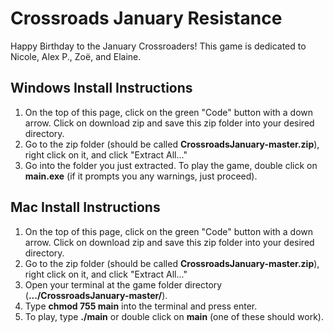 # Crossroads January Resistance

Happy Birthday to the January Crossroaders! This game is dedicated to Nicole, Alex P., Zoë, and Elaine. 

## Windows Install Instructions

1. On the top of this page, click on the green "Code" button with a down arrow. Click on download zip and save this zip folder into your desired directory.
2. Go to the zip folder (should be called **CrossroadsJanuary-master.zip**), right click on it, and click "Extract All..."
3. Go into the folder you just extracted. To play the game, double click on **main.exe** (if it prompts you any warnings, just proceed).

## Mac Install Instructions

1. On the top of this page, click on the green "Code" button with a down arrow. Click on download zip and save this zip folder into your desired directory.
2. Go to the zip folder (should be called **CrossroadsJanuary-master.zip**), right click on it, and click "Extract All..."
3. Open your terminal at the game folder directory (**.../CrossroadsJanuary-master/**).
4. Type **chmod 755 main** into the terminal and press enter.
5. To play, type **./main** or double click on **main** (one of these should work).

